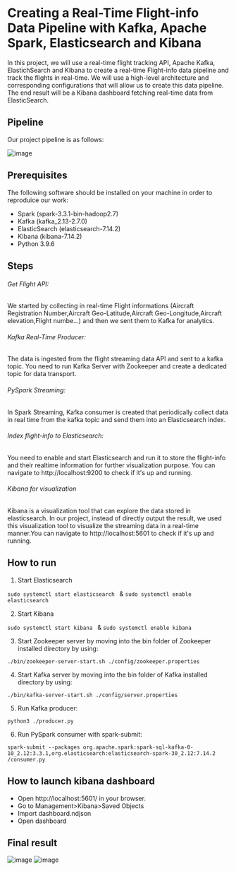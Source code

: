# Creating a Real-Time Flight-info Data Pipeline with Kafka, Apache Spark, Elasticsearch and Kibana

In this project, we will use a real-time flight tracking API, Apache Kafka, ElastichSearch and Kibana to create a real-time Flight-info data pipeline and track the flights in real-time. We will use a high-level architecture and
corresponding configurations that will allow us to create this data pipeline. The end result will be a Kibana dashboard fetching real-time data from ElasticSearch.

## Pipeline
Our project pipeline is as follows:

![image](https://github.com/OjasKarmarkar/Flight-Analysis-Big-Data/assets/91938852/478140eb-7804-4c2d-b878-b0e08d1cc08a)


## Prerequisites
The following software should be installed on your machine in order to reproduice our work:

- Spark (spark-3.3.1-bin-hadoop2.7)
- Kafka (kafka_2.13-2.7.0)
- ElasticSearch (elasticsearch-7.14.2)
- Kibana (kibana-7.14.2)
- Python 3.9.6
## Steps
###### Get Flight API:
We started by collecting in real-time Flight informations (Aircraft Registration Number,Aircraft Geo-Latitude,Aircraft Geo-Longitude,Aircraft elevation,Flight numbe...) and then we sent them to Kafka for analytics.

###### Kafka Real-Time Producer:
The data is ingested from the flight streaming data API and sent to a kafka topic. You need to run Kafka Server with Zookeeper and create a dedicated topic for data transport.
###### PySpark Streaming:
 In Spark Streaming, Kafka consumer is created that periodically collect data in real time from the kafka topic and send them into an Elasticsearch index.
###### Index flight-info to Elasticsearch:
You need to enable and start Elasticsearch and run it to store the flight-info and their realtime information for further visualization purpose. You can navigate to http://localhost:9200 to check if it's up and running.
###### Kibana for visualization
Kibana is a visualization tool that can explore the data stored in elasticsearch. In our project, instead of directly output the result, we used this visualization tool to visualize the streaming data in a real-time manner.You can navigate to http://localhost:5601 to check if it's up and running.

## How to run
1. Start Elasticsearch

`sudo systemctl start elasticsearch ` & `sudo systemctl enable elasticsearch `

2. Start Kibana

`sudo systemctl start kibana ` & `sudo systemctl enable kibana  `

3. Start Zookeeper server by moving into the bin folder of Zookeeper installed directory by using:

`./bin/zookeeper-server-start.sh ./config/zookeeper.properties`

4. Start Kafka server by moving into the bin folder of Kafka installed directory by using:

`./bin/kafka-server-start.sh ./config/server.properties`

5. Run Kafka producer:

`python3 ./producer.py`

6. Run PySpark consumer with spark-submit:

`spark-submit --packages org.apache.spark:spark-sql-kafka-0-10_2.12:3.3.1,org.elasticsearch:elasticsearch-spark-30_2.12:7.14.2 /consumer.py`

## How to launch kibana dashboard

- Open http://localhost:5601/ in your browser.
- Go to Management>Kibana>Saved Objects
- Import dashboard.ndjson
- Open dashboard

## Final result
![image](https://github.com/OjasKarmarkar/Flight-Analysis-Big-Data/assets/36037604/edbb0ff7-9cbb-4c37-9024-97d14bd706bf)
![image](https://github.com/OjasKarmarkar/Flight-Analysis-Big-Data/assets/36037604/3bad2a7f-7e66-46a4-b63b-f0cf3c6b6659)







